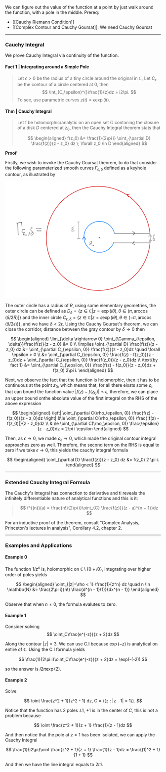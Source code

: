 We can figure out the value of the function at a point by just walk around the function, with a pole in the middle. 
Prereq: 
- [[Cauchy Riemann Condition]]
- [[Complex Contour and Cauchy Goursat]]: We need Cauchy Goursat 

---
### **Cauchy Integral**

We prove Cauchy Integral via continuity of the function. 

#### **Fact 1 | Integrating around a Simple Pole**

> Let $\epsilon > 0$ be the radius of a tiny circle around the original in $\mathbb C$, Let $C_\epsilon$ be the contour of a circle centered at $0$, then 
> $$
> \int_{C_\epsilon}^{}\frac{1}{z}dz = i2\pi.
> $$
> To see, use parametric curves $z(t) = \epsilon\exp(it)$.


#### **Thm | Cauchy Integral** 

> Let f be holomorphic/analytic on an open set $\Omega$ contaning the closure of a disk $D$ centered at $z_0$, then the Cauchy Integral theorem stats that 
>
> $$
> \begin{aligned}
> 	f(z_0) &= \frac{1}{2\pi i} \oint_{\partial D} \frac{f(z)}{z - z_0} dz \; \forall z_0 \in D
> \end{aligned}
> $$

**Proof**

Firstly, we wish to invoke the Cauchy Goursat theorem, to do that consider the following parameterized smooth curves $\Gamma_{\epsilon, \delta}$ defined as a keyhole contour, as illustrated by

![](../../Assets/cauchy_int_keyhole.jpeg)

The outer circle has a radius of $R$, using some elementary geometries, the outer circle can be defined as $D_\delta = \{z\in \mathbb C | z = \exp(i\theta), \theta \in (\pi, \arccos(\delta/2R)]\}$ and the inner circle $C_{\epsilon, \delta} = \{z\in \mathbb C | z = \epsilon \exp(i\theta), \theta \in (-\pi, \arccos(\delta/2\epsilon))\}$, and we have $\delta < 2\epsilon$. Using the Cauchy Goursat's theorem, we can close the corridor, distance between the gray contour by $\delta \rightarrow 0$ then 

$$
\begin{aligned}
	\lim_{\delta \rightarrow 0} \oint_{\Gamma_{\epsilon, \delta}}\frac{f(z)}{z - z_0} &= 0 
	\\
	\implies 
	\oint_{\partial D} \frac{f(z)}{z - z_0} dz 
	&= 
	\oint_{\partial C_{\epsilon, 0}} \frac{f(z)}{z - z_0}dz \quad \forall \epsilon > 0
	\\
	&= 
	\oint_{\partial C_{\epsilon, 0}} \frac{f(z) - f(z_0)}{z - z_0}dz + 
	\oint_{\partial C_{\epsilon, 0}} \frac{f(z_0)}{z - z_0}dz
	\\
	\text{by fact 1}
	&=
	\oint_{\partial C_{\epsilon, 0}} \frac{f(z) - f(z_0)}{z - z_0}dz + 
	f(z_0) 2\pi i. 
\end{aligned}
$$


Next, we observe the fact that the function is holomorphic, then it has to be continuous at the point $z_0$, which means that, for all there eixsts some $\rho_\epsilon$ that can bound the function value $|f(z) - f(z_0)| \le \epsilon$, therefore, we can place an upper bound onthe absolute value of the first integral on the RHS of the above expression 

$$
\begin{aligned}
	\left| 
		\oint_{\partial C(\rho_\epsilon, 0)}
		\frac{f(z) - f(z_0)}{z - z_0}dz
	\right|
	&\le 
	\oint_{\partial C(\rho_\epsilon, 0)}
		\frac{|f(z) - f(z_0)|}{z - z_0}dz
	\\
	& \le \oint_{\partial C(\rho_\epsilon, 0)}
		\frac{\epsilon}{z - z_0}dz = 2\pi i \epsilon
\end{aligned}
$$

Then, as $\epsilon \rightarrow 0$, we made $\rho_\epsilon \rightarrow 0$, which made the original contour integral approaches zero as well. Therefore, the second term on the RHS is equal to zero if we take $\epsilon \rightarrow 0$, this yields the cauchy integral formula

$$
\begin{aligned}
	\oint_{\partial D} \frac{f(z)}{z - z_0} dz &= 
	f(z_0) 2 \pi i. 
\end{aligned}
$$

---
### **Extended Cauchy Integral Formula**

The Cauchy's Integral has connection to derivative and ti reveals the infinitely differentiable nature of analytical functions and this is it: 

> $$
> f^{(n)}(a) = \frac{n!}{2\pi i}\oint_{C} \frac{f(z)}{(z - a)^{n + 1}}dz
> $$

For an inductive proof of the theorem, consult "Complex Analysis, Princeton's lectures in analysis", Corollary 4.2, chapter 2. 

---
### **Examples and Applications**

#### **Example 0**

The function $1/z^n$ is, holomorphic on $\mathbb C \setminus \{0 + i0\}$, Integrating over higher order of poles yields

$$
\begin{aligned}
	\oint_{|z|=\rho < 1}
	\frac{1}{z^n} dz \quad n \in \mathbb{N} &= \frac{2\pi i}{n!} \frac{d^{n - 1}(1)}{dx^{n - 1}}
\end{aligned}
$$

Observe that when $n\neq0$, the formula evalutes to zero. 

#### **Example 1**

Consider solving
$$
\oint_C\frac{e^{-z}}{z + 2}dz 
$$

Along the contour $|z| = 3$. We can use C.I because $\exp(-z)$ is analytical on entire of $\mathbb C$. Using the C.I formula yields

$$
\frac{1}{2\pi i}\oint_C\frac{e^{-z}}{z + 2}dz  = \exp(-(-2))
$$

so the answer is $i2\pi\exp(2)$.


#### **Example 2**
Solve

$$
\oint \frac{z^2 + 1}{z^2 - 1} dz,  C = \{z : |z - 1| = 1\}. 
$$

Notice that the function has 2 poles $\pm 1$, $+1$ is in the center of $C$, this is not a problem because

$$
\oint \frac{z^2 + 1}{z + 1} \frac{1}{z - 1}dz
$$

And then notice that the pole at $z = 1$ has been isolated, we can apply the Cauchy Integral

$$
\frac{1}{i2\pi}\oint \frac{z^2 + 1}{z + 1} \frac{1}{z - 1}dz = \frac{(1)^2 + 1}{1 + 1}
$$

And then we have the line integral equals to $2\pi i$. 


